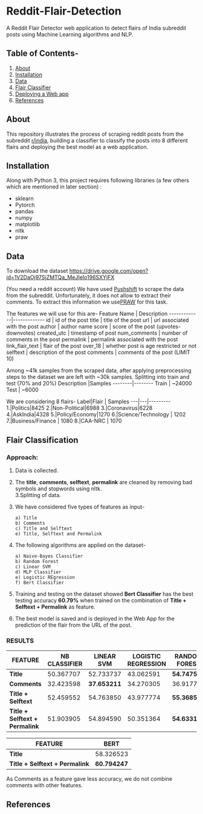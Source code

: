 # Reddit-Flair-Detection
  A Reddit Flair Detector web application to detect flairs of India subreddit posts using Machine Learning algorithms and NLP.

## Table of Contents-
1. [About](https://github.com/manya16400/Reddit-Flair-Detection/edit/master/README.md/About/)
2. [Installation](/installation/)
3. [Data](/data/)
4. [Flair Classifier](/flair_classifier/)
5. [Deploying a Web app](/web_app/)
6. [References](/referneces/)
      
## About
  This repository illustrates the process of scraping reddit posts from the subreddit [r/india](https://www.reddit.com/r/india),    building a classifier to classify the posts into 8 different flairs and deploying the best model as a web application.

## Installation
  Along with Python 3, this project requires following libraries (a few others which are mentioned in later section)  :
  * sklearn
  * Pytorch
  * pandas
  * numpy
  * matplotlib
  * nltk
  * praw
  
## Data
  To download the dataset
  <https://drive.google.com/open?id=1V2DaOj97SjZMTQa_MeJIeIo196SXYjFX>
  
  (You need a reddit account)
  We have used [Pushshift](https://pushshift.io/) to scrape the data from the subreddit. Unfortunately, it does not allow to extract their comments. To extract this information we use[PRAW](https://praw.readthedocs.io/en/latest/tutorials/comments.html) for this task.
  
  The features we will use for this are-
  Feature Name | Description
  -------------|-------------
  id | id of the post
  title | title of the post
  url | url associated with the post
  author | author name
  score | score of the post (upvotes-downvotes)
  created_utc | timestamp of post
  num_comments | number of comments in the post
  permalink | permalink associated with the post
  link_flair_text | flair of the post
  over_18 | whether post is age restricted or not
  selftext | description of the post
  comments | comments of the post (LIMIT 10)
  
  Among ~41k samples from the scraped data, after applying preprocessing steps to the dataset we are left with ~30k samples.
  Splitting into train and test (70% and 20%)
  Description |Samples
  --------|--------
  Train | ~24000
  Test | ~6000
  
  We are considering 8 flairs-
  Label|Flair | Samples
  ---|---|---------
  1.|Politics|8425
  2.|Non-Political|6988
  3.|Coronavirus|6228
  4.|AskIndia|4328
  5.|Policy/Economy|1270
  6.|Science/Technology | 1202
  7.|Business/Finance | 1080
  8.|CAA-NRC | 1070
  
## Flair Classification
  
  ### Approach:<br/>
   1. Data is collected. <br/>
   2. The __title__, __comments__, __selftext__, __permalink__ are cleaned by removing bad symbols and stopwords using nltk. <br/>
   3.Splitting of data. <br/>
   4. We have considered five types of features as input- <br/>
   
          a) Title
          b) Comments
          c) Title and Selftext
          e) Title, Selftext and Permalink
          
   5. The following algorithms are applied on the dataset- <br/>
          
          a) Naive-Bayes Classifier
          b) Random Forest
          c) Linear SVM
          d) MLP Classifier
          e) Logistic REgression
          f) Bert Classifier
    
   6. Training and testing on the dataset showed __Bert Classifier__ has the best testing accuracy __60.79%__ when trained on the combination of __Title + Selftext + Permalink__ as feature.
   
   7. The best model is saved and is deployed in the Web App for the prediction of the flair from the URL of the post.
   
   ### RESULTS
   
   FEATURE | NB CLASSIFIER | LINEAR SVM | LOGISTIC REGRESSION |RANDOM FOREST | MLP CLASSIFIER
   -------|-------------|----------|-------------------|-------------|---------------
   __Title__|50.367707|52.733737|43.062591|__54.747507__|44.696845
   __Comments__|32.423598|__37.653211__|34.270305|36.917797|33.453178
   __Title + Selftext__|52.459552|54.763850|43.977774|__55.368524__|47.409707
   __Title + Selftext + Permalink__|51.903905|54.894590|50.351364|__54.633109__|46.690635
   
   FEATURE | BERT
   ---------|----
   __Title__|58.326523
   __Title + Selftext + Permalink__ |__60.794247__
   
   As Comments as a feature gave less accuracy, we do not combine comments with other features.
   
## References

   
